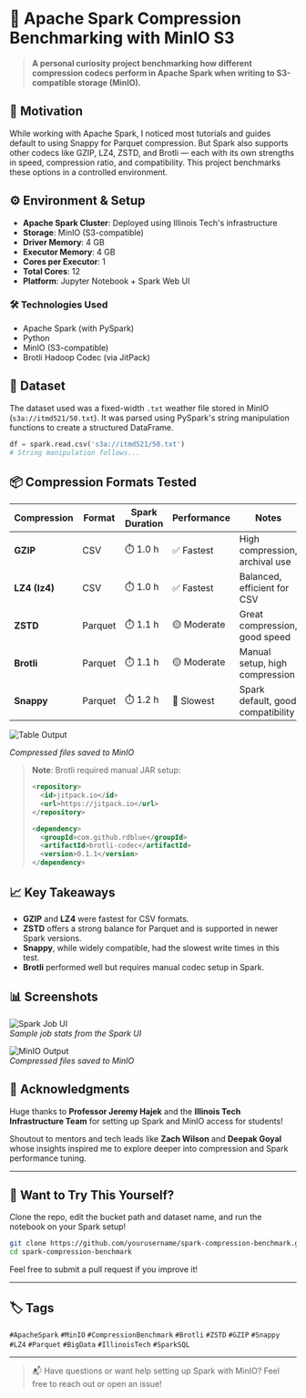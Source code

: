 
# 🚀 Apache Spark Compression Benchmarking with MinIO S3

> **A personal curiosity project benchmarking how different compression codecs perform in Apache Spark when writing to S3-compatible storage (MinIO).**

## 📌 Motivation

While working with Apache Spark, I noticed most tutorials and guides default to using Snappy for Parquet compression. But Spark also supports other codecs like GZIP, LZ4, ZSTD, and Brotli — each with its own strengths in speed, compression ratio, and compatibility. This project benchmarks these options in a controlled environment.

## ⚙️ Environment & Setup

- **Apache Spark Cluster**: Deployed using Illinois Tech's infrastructure
- **Storage**: MinIO (S3-compatible)
- **Driver Memory**: 4 GB  
- **Executor Memory**: 4 GB  
- **Cores per Executor**: 1  
- **Total Cores**: 12  
- **Platform**: Jupyter Notebook + Spark Web UI

### 🛠️ Technologies Used

- Apache Spark (with PySpark)
- Python
- MinIO (S3-compatible)
- Brotli Hadoop Codec (via JitPack)

## 📂 Dataset

The dataset used was a fixed-width `.txt` weather file stored in MinIO (`s3a://itmd521/50.txt`). It was parsed using PySpark's string manipulation functions to create a structured DataFrame.

```python
df = spark.read.csv('s3a://itmd521/50.txt')
# String manipulation follows...
```

## 📦 Compression Formats Tested

| Compression | Format  | Spark Duration | Performance | Notes                         |
|-------------|---------|----------------|-------------|-------------------------------|
| **GZIP**    | CSV     | ⏱️ 1.0 h        | ✅ Fastest   | High compression, archival use |
| **LZ4 (Iz4)** | CSV   | ⏱️ 1.0 h        | ✅ Fastest   | Balanced, efficient for CSV   |
| **ZSTD**    | Parquet | ⏱️ 1.1 h        | 🟡 Moderate  | Great compression, good speed |
| **Brotli**  | Parquet | ⏱️ 1.1 h        | 🟡 Moderate  | Manual setup, high compression |
| **Snappy**  | Parquet | ⏱️ 1.2 h        | 🔴 Slowest   | Spark default, good compatibility |


![Table Output](images/.png)

*Compressed files saved to MinIO*





> **Note**: Brotli required manual JAR setup:
> 
> ```xml
> <repository>
>   <id>jitpack.io</id>
>   <url>https://jitpack.io</url>
> </repository>
>
> <dependency>
>   <groupId>com.github.rdblue</groupId>
>   <artifactId>brotli-codec</artifactId>
>   <version>0.1.1</version>
> </dependency>
> ```

## 📈 Key Takeaways

- **GZIP** and **LZ4** were fastest for CSV formats.
- **ZSTD** offers a strong balance for Parquet and is supported in newer Spark versions.
- **Snappy**, while widely compatible, had the slowest write times in this test.
- **Brotli** performed well but requires manual codec setup in Spark.

## 📊 Screenshots

![Spark Job UI](images/spark-job-ui.png)  
*Sample job stats from the Spark UI*

![MinIO Output](images/minio-files.png)  
*Compressed files saved to MinIO*

## 🙌 Acknowledgments

Huge thanks to **Professor Jeremy Hajek** and the **Illinois Tech Infrastructure Team** for setting up Spark and MinIO access for students!

Shoutout to mentors and tech leads like **Zach Wilson** and **Deepak Goyal** whose insights inspired me to explore deeper into compression and Spark performance tuning.

---

## 🧪 Want to Try This Yourself?

Clone the repo, edit the bucket path and dataset name, and run the notebook on your Spark setup!

```bash
git clone https://github.com/yourusername/spark-compression-benchmark.git
cd spark-compression-benchmark
```

Feel free to submit a pull request if you improve it!

---

## 🏷️ Tags

`#ApacheSpark` `#MinIO` `#CompressionBenchmark` `#Brotli` `#ZSTD` `#GZIP` `#Snappy` `#LZ4` `#Parquet` `#BigData` `#IllinoisTech` `#SparkSQL`

---

> 📬 Have questions or want help setting up Spark with MinIO? Feel free to reach out or open an issue!
